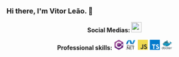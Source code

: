 ### Hi there, I'm Vitor Leão. 👋

<p align="center">
  <strong>
    Social Medias: 
  </strong>
  <a href="https://linkedin.com/in/vitor-leao" target="_blank">
    <img src="https://img.icons8.com/fluent/48/000000/linkedin.png" width="24" height="24" />
  </a>
</p>

<p align="center"> 
  <strong>
    Professional skills: 
  </strong>
  <img src="https://raw.githubusercontent.com/devicons/devicon/master/icons/csharp/csharp-original.svg" alt="csharp" width="24" height="24" />
  <img src="https://raw.githubusercontent.com/devicons/devicon/master/icons/dot-net/dot-net-original-wordmark.svg" alt="dotnet" width="24" height="24" />
  <img src="https://raw.githubusercontent.com/devicons/devicon/master/icons/javascript/javascript-original.svg" alt="javascript" width="24" height="24" />
  <img src="https://raw.githubusercontent.com/devicons/devicon/master/icons/typescript/typescript-original.svg" alt="typescript" width="24" height="24" />
  <img src="https://raw.githubusercontent.com/devicons/devicon/master/icons/docker/docker-original-wordmark.svg" alt="docker" width="24" height="24" />
</p>

<!--
**vitorleao/vitorleao** is a ✨ _special_ ✨ repository because its `README.md` (this file) appears on your GitHub profile.

Here are some ideas to get you started:

- 🔭 I’m currently working on ...
- 🌱 I’m currently learning ...
- 👯 I’m looking to collaborate on ...
- 🤔 I’m looking for help with ...
- 💬 Ask me about ...
- 📫 How to reach me: ...
- 😄 Pronouns: ...
- ⚡ Fun fact: ...
-->

